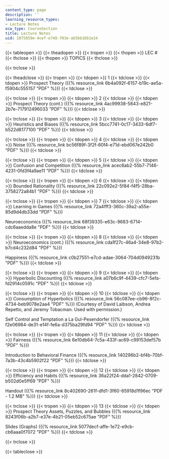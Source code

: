 ```yaml
---
content_type: page
description: ''
learning_resource_types:
- Lecture Notes
ocw_type: CourseSection
title: Lecture Notes
uid: 1075859e-4cef-e748-703e-ab5bb16b1e24
---
```


{{< tableopen >}}
{{< theadopen >}}
{{< tropen >}}
{{< thopen >}}
LEC #
{{< thclose >}}
{{< thopen >}}
TOPICS
{{< thclose >}}

{{< trclose >}}

{{< theadclose >}}
{{< tropen >}}
{{< tdopen >}}
1
{{< tdclose >}}
{{< tdopen >}}
Prospect Theory ({{% resource_link 6b4a092f-6157-b19c-ae5a-f5904c555157 "PDF" %}})
{{< tdclose >}}

{{< trclose >}}
{{< tropen >}}
{{< tdopen >}}
2
{{< tdclose >}}
{{< tdopen >}}
Prospect Theory (cont.) ({{% resource_link 4ac99938-5843-e821-2b7e-717912496033 "PDF" %}})
{{< tdclose >}}

{{< trclose >}}
{{< tropen >}}
{{< tdopen >}}
3
{{< tdclose >}}
{{< tdopen >}}
Heuristics and Biases ({{% resource_link 5bcc7741-0c17-3433-6df7-b522d8177100 "PDF" %}})
{{< tdclose >}}

{{< trclose >}}
{{< tropen >}}
{{< tdopen >}}
4
{{< tdclose >}}
{{< tdopen >}}
Noise ({{% resource_link bc56f89f-3f2f-60f4-e71d-ebd067e242b0 "PDF" %}})
{{< tdclose >}}

{{< trclose >}}
{{< tropen >}}
{{< tdopen >}}
5
{{< tdclose >}}
{{< tdopen >}}
Confusion and Competition ({{% resource_link acec6ab2-55b7-7146-4231-0fd3f4a9ae11 "PDF" %}})
{{< tdclose >}}

{{< trclose >}}
{{< tropen >}}
{{< tdopen >}}
6
{{< tdclose >}}
{{< tdopen >}}
Bounded Rationality ({{% resource_link 22c092e2-5f84-f4f5-28ba-3758272a84b1 "PDF" %}})
{{< tdclose >}}

{{< trclose >}}
{{< tropen >}}
{{< tdopen >}}
7
{{< tdclose >}}
{{< tdopen >}}
Learning in Games ({{% resource_link 72a4fff3-360c-39a2-a55e-85d9d4db33dd "PDF" %}})  
  
Neuroeconomics ({{% resource_link 68f39335-e63c-9683-6714-cdc6aaedda8e "PDF" %}})
{{< tdclose >}}

{{< trclose >}}
{{< tropen >}}
{{< tdopen >}}
8
{{< tdclose >}}
{{< tdopen >}}
Neuroeconomics (cont.) ({{% resource_link cda1f27c-46a4-34e8-97b2-b7cd4c232d84 "PDF" %}})  
  
Happiness ({{% resource_link c0b27551-e7cd-adae-3064-704d0949231b "PDF" %}})
{{< tdclose >}}

{{< trclose >}}
{{< tropen >}}
{{< tdopen >}}
9
{{< tdclose >}}
{{< tdopen >}}
Hyperbolic Discounting ({{% resource_link a07b6c9f-4439-cfc7-5efa-fd2914c0591c "PDF" %}})
{{< tdclose >}}

{{< trclose >}}
{{< tropen >}}
{{< tdopen >}}
10
{{< tdclose >}}
{{< tdopen >}}
Consumption of Hyperbolics ({{% resource_link 56c087ee-cb96-8f2c-4734-beb9078e2aa4 "PDF" %}}) (Courtesy of David Laibson, Andrea Repetto, and Jeremy Tobacman. Used with permission.)  
  
Self Control and Temptation a La Gul-Pesendorfer ({{% resource_link f2e06984-de31-e14f-fe6a-d375ba29fd94 "PDF" %}})
{{< tdclose >}}

{{< trclose >}}
{{< tropen >}}
{{< tdopen >}}
11
{{< tdclose >}}
{{< tdopen >}}
Fairness ({{% resource_link 6e10db64-7c5a-433f-ac69-c99153def57b "PDF" %}})  
  
Introduction to Behavioral Finance ({{% resource_link 140296b2-bf4b-70bf-7a3b-43c4b5902f22 "PDF" %}})
{{< tdclose >}}

{{< trclose >}}
{{< tropen >}}
{{< tdopen >}}
12
{{< tdclose >}}
{{< tdopen >}}
Efficiency and Habits ({{% resource_link 36a22f24-dda1-2842-0709-b502d0e5ff69 "PDF" %}})  
  
Handout ({{% resource_link 8c402690-261f-dfd1-3f60-65918d1f96ec "PDF - 1.2 MB" %}})
{{< tdclose >}}

{{< trclose >}}
{{< tropen >}}
{{< tdopen >}}
13
{{< tdclose >}}
{{< tdopen >}}
Prospect Theory Assets, Puzzles, and Bubbles ({{% resource_link 8243f06b-a2b7-e37e-4b21-05eb52c675ae "PDF" %}})  
  
Slides (Graphs) ({{% resource_link 5077decf-affe-1e72-e9cb-cb6aaa0f7072 "PDF" %}})
{{< tdclose >}}

{{< trclose >}}

{{< tableclose >}}